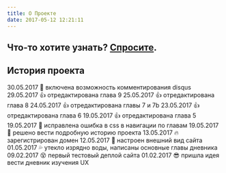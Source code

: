 ```yaml
---
title: О Проекте
date: 2017-05-12 12:21:11
---
```


## Что-то хотите узнать? <a href="mailto:timbrk@yandex.ru">Спросите</a>.


## История проекта

30.05.2017 :speech_balloon: включена возможность комментирования disqus
29.05.2017 :thumbsup: отредактирована глава 9
25.05.2017 :thumbsup: отредактирована глава 8
24.05.2017 :thumbsup: отредактирована главы 7 и 7b
23.05.2017 :thumbsup: отредактирована глава 6
19.05.2017 :thumbsup: отредактирована глава 5
19.05.2017 :punch: исправлена ошибка в css в навигации по главам
19.05.2017 :briefcase: решено вести подробную историю проекта
13.05.2017 :fire: зарегистрирован домен
12.05.2017 :star2: настроен внешний вид сайта
01.05.2017 :sweat_drops: утекло изрядно воды, написаны основные главы дневника
09.02.2017 :dizzy_face: первый тестовый деплой сайта
01.02.2017 :sunglasses: пришла идея вести дневник изучения UX

